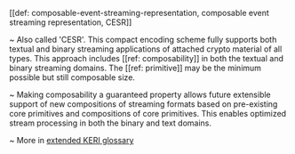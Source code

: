 [[def: composable-event-streaming-representation, composable event streaming representation, CESR]]

~ Also called 'CESR'. This compact encoding scheme fully supports both textual and binary streaming applications of attached crypto material of all types. This approach includes [[ref: composability]] in both the textual and binary streaming domains. The [[ref: primitive]] may be the minimum possible but still composable size. 

~ Making composability a guaranteed property allows future extensible support of new compositions of streaming formats based on pre-existing core primitives and compositions of core primitives. This enables optimized stream processing in both the binary and text domains.

~ More in <a href="https://weboftrust.github.io/WOT-terms/docs/glossary/composable-event-streaming-representation">extended KERI glossary</a>
